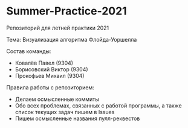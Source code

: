 # Summer-Practice-2021

Репозиторий для летней практики 2021

Тема: Визуализация алгоритма Флойда-Уоршелла

Состав команды:

* Ковалёв Павел (9304)
* Борисовский Виктор (9304)
* Прокофьев Михаил (9304)

Правила работы с репозиторием:

* Делаем осмысленные коммиты
* Обо всех проблемах, связанных с работой программы, а также список текущих задач пишем в Issues
* Пишем осмысленные названия пулл-реквестов

